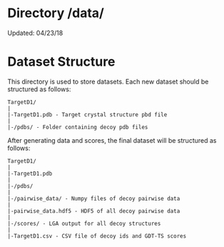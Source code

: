 # Directory /data/
Updated: 04/23/18

# Dataset Structure
This directory is used to store datasets. Each new dataset should be structured
as follows:

```
TargetD1/
|
|-TargetD1.pdb - Target crystal structure pbd file
|
|-/pdbs/ - Folder containing decoy pdb files

```

After generating data and scores, the final dataset will be structured as follows:

```
TargetD1/
|
|-TargetD1.pdb
|
|-/pdbs/
|
|-/pairwise_data/ - Numpy files of decoy pairwise data
|
|-pairwise_data.hdf5 - HDF5 of all decoy pairwise data
|
|-/scores/ - LGA output for all decoy structures
|
|-TargetD1.csv - CSV file of decoy ids and GDT-TS scores

```
